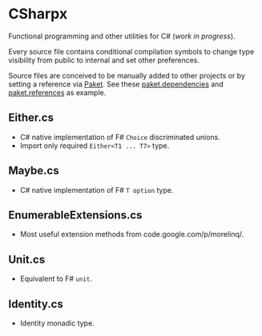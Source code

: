 # CSharpx
Functional programming and other utilities for C# (_work in progress_).

Every source file contains conditional compilation symbols to change type visibility from public to internal
and set other preferences.

Source files are conceived to be manually added to other projects or by setting a reference via [Paket](http://fsprojects.github.io/Paket/). See these [paket.dependencies](https://github.com/gsscoder/commandline/blob/master/paket.dependencies) and [paket.references](https://github.com/gsscoder/commandline/blob/master/src/CommandLine/paket.references) as example.

## Either.cs
- C# native implementation of F# `Choice` discriminated unions.
- Import only required `Either<T1 ... T7>` type. 

## Maybe.cs
- C# native implementation of F# `T option` type.

## EnumerableExtensions.cs
- Most useful extension methods from code.google.com/p/morelinq/.

## Unit.cs
- Equivalent to F# `unit`.

## Identity.cs
- Identity monadic type.